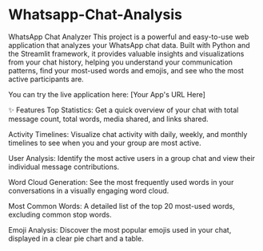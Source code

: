 # Whatsapp-Chat-Analysis
WhatsApp Chat Analyzer
This project is a powerful and easy-to-use web application that analyzes your WhatsApp chat data. Built with Python and the Streamlit framework, it provides valuable insights and visualizations from your chat history, helping you understand your communication patterns, find your most-used words and emojis, and see who the most active participants are.

You can try the live application here: [Your App's URL Here]

✨ Features
Top Statistics: Get a quick overview of your chat with total message count, total words, media shared, and links shared.

Activity Timelines: Visualize chat activity with daily, weekly, and monthly timelines to see when you and your group are most active.

User Analysis: Identify the most active users in a group chat and view their individual message contributions.

Word Cloud Generation: See the most frequently used words in your conversations in a visually engaging word cloud.

Most Common Words: A detailed list of the top 20 most-used words, excluding common stop words.

Emoji Analysis: Discover the most popular emojis used in your chat, displayed in a clear pie chart and a table.
